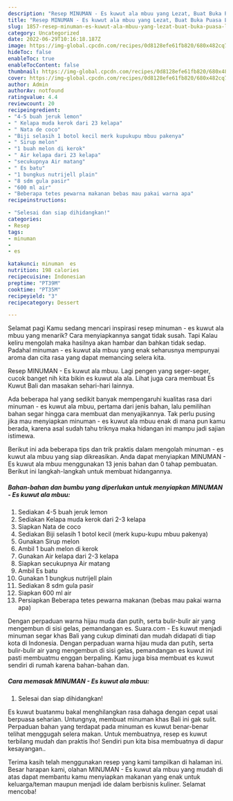 ```yaml
---
description: "Resep MINUMAN - Es kuwut ala mbuu yang Lezat, Buat Buka Puasa Lezat Sekali"
title: "Resep MINUMAN - Es kuwut ala mbuu yang Lezat, Buat Buka Puasa Lezat Sekali"
slug: 1857-resep-minuman-es-kuwut-ala-mbuu-yang-lezat-buat-buka-puasa-lezat-sekali
category: Uncategorized
date: 2022-06-29T10:16:18.187Z
image: https://img-global.cpcdn.com/recipes/0d8128efe61fb820/680x482cq70/minuman-es-kuwut-ala-mbuu-foto-resep-utama.jpg
hideToc: false
enableToc: true
enableTocContent: false
thumbnail: https://img-global.cpcdn.com/recipes/0d8128efe61fb820/680x482cq70/minuman-es-kuwut-ala-mbuu-foto-resep-utama.jpg
cover: https://img-global.cpcdn.com/recipes/0d8128efe61fb820/680x482cq70/minuman-es-kuwut-ala-mbuu-foto-resep-utama.jpg
author: Admin
authorAv: notfound
ratingvalue: 4.4
reviewcount: 20
recipeingredient:
- "4-5 buah jeruk lemon"
- " Kelapa muda kerok dari 23 kelapa"
- " Nata de coco"
- "Biji selasih 1 botol kecil merk kupukupu mbuu pakenya"
- " Sirup melon"
- "1 buah melon di kerok"
- " Air kelapa dari 23 kelapa"
- "secukupnya Air matang"
- " Es batu"
- "1 bungkus nutrijell plain"
- "8 sdm gula pasir"
- "600 ml air"
- "Beberapa tetes pewarna makanan bebas mau pakai warna apa"
recipeinstructions:

- "Selesai dan siap dihidangkan!"
categories:
- Resep
tags:
- minuman
- 
- es

katakunci: minuman  es 
nutrition: 198 calories
recipecuisine: Indonesian
preptime: "PT39M"
cooktime: "PT35M"
recipeyield: "3"
recipecategory: Dessert

---
```



Selamat pagi Kamu sedang mencari inspirasi resep minuman - es kuwut ala mbuu yang menarik? Cara menyiapkannya sangat tidak susah. Tapi Kalau keliru mengolah maka hasilnya akan hambar dan bahkan tidak sedap. Padahal minuman - es kuwut ala mbuu yang enak seharusnya mempunyai aroma dan cita rasa yang dapat memancing selera kita.


Resep MINUMAN - Es kuwut ala mbuu. Lagi pengen yang seger-seger, cucok banget nih kita bikin es kuwut ala ala. Lihat juga cara membuat Es Kuwut Bali dan masakan sehari-hari lainnya.

Ada beberapa hal yang sedikit banyak mempengaruhi kualitas rasa dari minuman - es kuwut ala mbuu, pertama dari jenis bahan, lalu pemilihan bahan segar hingga cara membuat dan menyajikannya. Tak perlu pusing jika mau menyiapkan minuman - es kuwut ala mbuu enak di mana pun kamu berada, karena asal sudah tahu triknya maka hidangan ini mampu jadi sajian istimewa.


Berikut ini ada beberapa tips dan trik praktis dalam mengolah minuman - es kuwut ala mbuu yang siap dikreasikan. Anda dapat menyiapkan MINUMAN - Es kuwut ala mbuu menggunakan 13 jenis bahan dan 0 tahap pembuatan. Berikut ini langkah-langkah untuk membuat hidangannya.

<!--inarticleads1-->

##### Bahan-bahan dan bumbu yang diperlukan untuk menyiapkan MINUMAN - Es kuwut ala mbuu:

1. Sediakan 4-5 buah jeruk lemon
1. Sediakan  Kelapa muda kerok dari 2-3 kelapa
1. Siapkan  Nata de coco
1. Sediakan Biji selasih 1 botol kecil (merk kupu-kupu mbuu pakenya)
1. Gunakan  Sirup melon
1. Ambil 1 buah melon di kerok
1. Gunakan  Air kelapa dari 2-3 kelapa
1. Siapkan secukupnya Air matang
1. Ambil  Es batu
1. Gunakan 1 bungkus nutrijell plain
1. Sediakan 8 sdm gula pasir
1. Siapkan 600 ml air
1. Persiapkan Beberapa tetes pewarna makanan (bebas mau pakai warna apa)


Dengan perpaduan warna hijau muda dan putih, serta bulir-bulir air yang mengembun di sisi gelas, pemandangan es. Suara.com - Es kuwut menjadi minuman segar khas Bali yang cukup diminati dan mudah didapati di tiap kota di Indonesia. Dengan perpaduan warna hijau muda dan putih, serta bulir-bulir air yang mengembun di sisi gelas, pemandangan es kuwut ini pasti membuatmu enggan berpaling. Kamu juga bisa membuat es kuwut sendiri di rumah karena bahan-bahan dan. 

<!--inarticleads2-->

##### Cara memasak MINUMAN - Es kuwut ala mbuu:


1. Selesai dan siap dihidangkan!

Es kuwut buatanmu bakal menghilangkan rasa dahaga dengan cepat usai berpuasa seharian. Untungnya, membuat minuman khas Bali ini gak sulit. Perpaduan bahan yang terdapat pada minuman es kuwut benar-benar telihat menggugah selera makan. Untuk membuatnya, resep es kuwut terbilang mudah dan praktis lho! Sendiri pun kita bisa membuatnya di dapur kesayangan.. 

Terima kasih telah menggunakan resep yang kami tampilkan di halaman ini. Besar harapan kami, olahan MINUMAN - Es kuwut ala mbuu yang mudah di atas dapat membantu kamu menyiapkan makanan yang enak untuk keluarga/teman maupun menjadi ide dalam berbisnis kuliner. Selamat mencoba!
